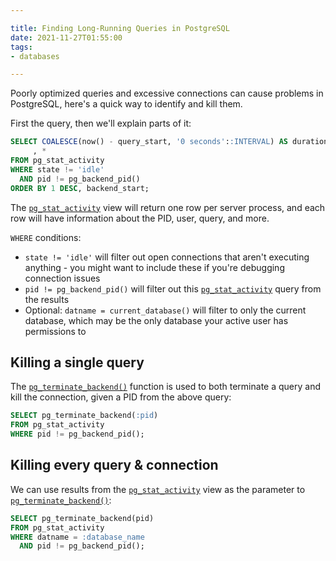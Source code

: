 ```yaml
---

title: Finding Long-Running Queries in PostgreSQL
date: 2021-11-27T01:55:00
tags:
- databases

---
```


Poorly optimized queries and excessive connections can cause problems in PostgreSQL, here's a quick way to identify and kill them.

First the query, then we'll explain parts of it:

```sql
SELECT COALESCE(now() - query_start, '0 seconds'::INTERVAL) AS duration
     , *
FROM pg_stat_activity
WHERE state != 'idle'
  AND pid != pg_backend_pid()
ORDER BY 1 DESC, backend_start;
```

The [`pg_stat_activity`](https://www.postgresql.org/docs/current/monitoring-stats.html#MONITORING-PG-STAT-ACTIVITY-VIEW) view will return one row per server process, and each row will have information about the PID, user, query, and more.

`WHERE` conditions:

- `state != 'idle'` will filter out open connections that aren't executing anything - you might want to include these if you're debugging connection issues
- `pid != pg_backend_pid()` will filter out this [`pg_stat_activity`](https://www.postgresql.org/docs/current/monitoring-stats.html#MONITORING-PG-STAT-ACTIVITY-VIEW) query from the results
- Optional: `datname = current_database()` will filter to only the current database, which may be the only database your active user has permissions to

## Killing a single query

The [`pg_terminate_backend()`](https://www.postgresql.org/docs/current/functions-admin.html#FUNCTIONS-ADMIN-SIGNAL) function is used to both terminate a query and kill the connection, given a PID from the above query:

```sql
SELECT pg_terminate_backend(:pid)
FROM pg_stat_activity
WHERE pid != pg_backend_pid();
```

## Killing every query & connection

We can use results from the [`pg_stat_activity`](https://www.postgresql.org/docs/current/monitoring-stats.html#MONITORING-PG-STAT-ACTIVITY-VIEW) view as the parameter to [`pg_terminate_backend()`](https://www.postgresql.org/docs/current/functions-admin.html#FUNCTIONS-ADMIN-SIGNAL):

```sql
SELECT pg_terminate_backend(pid)
FROM pg_stat_activity
WHERE datname = :database_name
  AND pid != pg_backend_pid();
```
